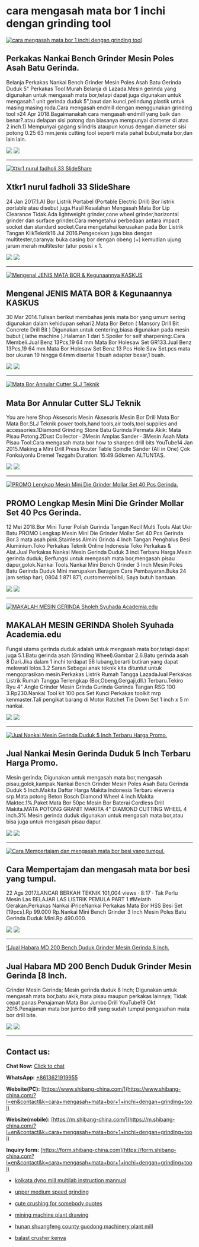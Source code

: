 # cara mengasah mata bor 1 inchi dengan grinding tool

<a href="https://swt.shibang-china.com/?l=en&img&k=cara+mengasah+mata+bor+1+inchi+dengan+grinding+tool" target="_blank">![cara mengasah mata bor 1 inchi dengan grinding tool](http://static.shibang-china.com/all-800x300/806.jpg)</a>

## Perkakas Nankai Bench Grinder Mesin Poles Asah Batu Gerinda.
Belanja Perkakas Nankai Bench Grinder Mesin Poles Asah Batu Gerinda Duduk 5&quot; Perkakas Tool Murah Belanja di Lazada.Mesin gerinda yang digunakan untuk mengasah mata bor,tetapi dapat juga digunakan untuk mengasah.1 unit gerinda duduk 5&quot;,baut dan kunci,pelindung plastik untuk masing masing roda.Cara mengasah endmill dengan menggunakan grinding tool »24 Apr 2018.Bagaimanakah cara mengasah endmill yang baik dan benar?.atau delapan sisi potong dan biasanya mempunyai diameter di atas 2 inch.1) Mempunyai gagang silindris ataupun konus dengan diameter sisi potong 0.25 63 mm.jenis cutting tool seperti mata pahat bubut,mata bor,dan lain lain.


<a href="https://whatsapp.shibangsoft.com/WhatsApp.php" target="_blank" title="WhatsApp">![](http://static.shibang-china.com/icon/whatsapp.png)</a> <a href="https://swt.shibang-china.com/?l=en&icon&k=cara+mengasah+mata+bor+1+inchi+dengan+grinding+tool" target="_blank">![](http://static.shibang-china.com/icon/chat-en.png)</a>

---

<a href="https://swt.shibang-china.com/?l=en&img&k=cara+mengasah+mata+bor+1+inchi+dengan+grinding+tool" target="_blank">![Xtkr1 nurul fadholi 33 SlideShare](http://static.shibang-china.com/all-800x300/183.jpg)</a>

## Xtkr1 nurul fadholi 33 SlideShare
24 Jan 2017.1.A) Bor Listrik Portabel (Portable Electric Drill) Bor listrik portable atau disebut juga.Hasil Kesalahan Mengasah Mata Bor Lip Clearance Tidak.Ada lightweight grinder,cone wheel grinder,horizontal grinder dan surface grinder.Cara mengetahui perbedaan antara impact socket dan standard socket.Cara mengetahui kerusakan pada Bor Listrik Tangan KlikTeknik16 Jul 2016.Pengecekan juga bisa dengan multitester,caranya: buka casing bor dengan obeng (+) kemudian ujung jarum merah multitester (atur posisi x 1.


<a href="https://whatsapp.shibangsoft.com/WhatsApp.php" target="_blank" title="WhatsApp">![](http://static.shibang-china.com/icon/whatsapp.png)</a> <a href="https://swt.shibang-china.com/?l=en&icon&k=cara+mengasah+mata+bor+1+inchi+dengan+grinding+tool" target="_blank">![](http://static.shibang-china.com/icon/chat-en.png)</a>

---

<a href="https://swt.shibang-china.com/?l=en&img&k=cara+mengasah+mata+bor+1+inchi+dengan+grinding+tool" target="_blank">![Mengenal JENIS MATA BOR &amp; Kegunaannya KASKUS](http://static.shibang-china.com/all-800x300/1102.jpg)</a>

## Mengenal JENIS MATA BOR &amp; Kegunaannya KASKUS
30 Mar 2014.Tulisan berikut membahas jenis mata bor yang umum sering digunakan dalam kehidupan sehari2.Mata Bor Beton ( Mansory Drill Bit Concrete Drill Bit ) Digunakan.untuk centering,biasa digunakan pada mesin bubut ( lathe machine ).Halaman 1 dari 5.Spoiler for self sharpening:.Cara Membeli.Jual Benz 13Pcs,19 64 mm Mata Bor Holesaw Set GR133.Jual Benz 13Pcs,19 64 mm Mata Bor Holesaw Set Benz 13 Pcs Hole Saw Set.pcs mata bor ukuran 19 hingga 64mm disertai 1 buah adapter besar,1 buah.


<a href="https://whatsapp.shibangsoft.com/WhatsApp.php" target="_blank" title="WhatsApp">![](http://static.shibang-china.com/icon/whatsapp.png)</a> <a href="https://swt.shibang-china.com/?l=en&icon&k=cara+mengasah+mata+bor+1+inchi+dengan+grinding+tool" target="_blank">![](http://static.shibang-china.com/icon/chat-en.png)</a>

---

<a href="https://swt.shibang-china.com/?l=en&img&k=cara+mengasah+mata+bor+1+inchi+dengan+grinding+tool" target="_blank">![Mata Bor Annular Cutter SLJ Teknik](http://static.shibang-china.com/all-800x300/7.jpg)</a>

## Mata Bor Annular Cutter SLJ Teknik
You are here Shop Aksesoris Mesin Aksesoris Mesin Bor Drill Mata Bor Mata Bor.SLJ Teknik power tools,hand tools,air tools,tool supplies and accessories.1Diamond Grinding Stone Batu Gurinda Permata Akik: Mata Pisau Potong.2Dust Collector &middot; 2Mesin Amplas Sander &middot; 3Mesin Asah Mata Pisau Tool.Cara mengasah mata bor how to sharpen drill bits YouTube14 Jan 2015.Making a Mini Drill Press Router Table Spindle Sander (All in One) Çok Fonksiyonlu Dremel Tezgahı Duration: 16:49.Gökmen ALTUNTAŞ.


<a href="https://whatsapp.shibangsoft.com/WhatsApp.php" target="_blank" title="WhatsApp">![](http://static.shibang-china.com/icon/whatsapp.png)</a> <a href="https://swt.shibang-china.com/?l=en&icon&k=cara+mengasah+mata+bor+1+inchi+dengan+grinding+tool" target="_blank">![](http://static.shibang-china.com/icon/chat-en.png)</a>

---

<a href="https://swt.shibang-china.com/?l=en&img&k=cara+mengasah+mata+bor+1+inchi+dengan+grinding+tool" target="_blank">![PROMO Lengkap Mesin Mini Die Grinder Mollar Set 40 Pcs Gerinda.](http://static.shibang-china.com/all-800x300/583.jpg)</a>

## PROMO Lengkap Mesin Mini Die Grinder Mollar Set 40 Pcs Gerinda.
12 Mei 2018.Bor Mini Tuner Polish Gurinda Tangan Kecil Multi Tools Alat Ukir Batu.PROMO Lengkap Mesin Mini Die Grinder Mollar Set 40 Pcs Gerinda Bor.3 mata asah pink.Stainless Almini Grinda 4 Inch Tangan Penghalus Besi Aluminium.Toko Perkakas Teknik Online Indonesia Toko Perkakas &amp; Alat.Jual Perkakas Nankai Mesin Gerinda Duduk 3 inci Terbaru Harga.Mesin gerinda duduk; Berfungsi untuk mengasah mata bor,mengasah pisau dapur,golok.Nankai Tools.Nankai Mini Bench Grinder 3 Inch Mesin Poles Batu Gerinda Duduk Mini merupakan.Beragam Cara Pembayaran.Buka 24 jam setiap hari; 0804 1 871 871; customerreblibli; Saya butuh bantuan.


<a href="https://whatsapp.shibangsoft.com/WhatsApp.php" target="_blank" title="WhatsApp">![](http://static.shibang-china.com/icon/whatsapp.png)</a> <a href="https://swt.shibang-china.com/?l=en&icon&k=cara+mengasah+mata+bor+1+inchi+dengan+grinding+tool" target="_blank">![](http://static.shibang-china.com/icon/chat-en.png)</a>

---

<a href="https://swt.shibang-china.com/?l=en&img&k=cara+mengasah+mata+bor+1+inchi+dengan+grinding+tool" target="_blank">![MAKALAH MESIN GERINDA Sholeh Syuhada Academia.edu](http://static.shibang-china.com/all-800x300/316.jpg)</a>

## MAKALAH MESIN GERINDA Sholeh Syuhada Academia.edu
Fungsi utama gerinda duduk adalah untuk mengasah mata bor,tetapi dapat juga 5.1.Batu gerinda asah (Grinding Wheel).Gambar 2.6.Batu gerinda asah 8 Dari.Jika dalam 1 inchi terdapat 56 lubang,berarti butiran yang dapat melewati lolos.3.2 Saran Sebagai anak teknik kita dituntut untuk mengoprasikan mesin.Perkakas Listrik Rumah Tangga LazadaJual Perkakas Listrik Rumah Tangga Terlengkap (Bor,Obeng,Gergaji,dll.) Terbaru.Tekiro Ryu 4&quot; Angle Grinder Mesin Grinda Gurinda Gerinda Tangan RSG 100 3.Rp230.Nankai Tool kit 100 pcs Set Kunci Perkakas toolkit mrp kenmaster.Tali pengikat barang di Motor Ratchet Tie Down Set 1 inch x 5 m nankai.


<a href="https://whatsapp.shibangsoft.com/WhatsApp.php" target="_blank" title="WhatsApp">![](http://static.shibang-china.com/icon/whatsapp.png)</a> <a href="https://swt.shibang-china.com/?l=en&icon&k=cara+mengasah+mata+bor+1+inchi+dengan+grinding+tool" target="_blank">![](http://static.shibang-china.com/icon/chat-en.png)</a>

---

<a href="https://swt.shibang-china.com/?l=en&img&k=cara+mengasah+mata+bor+1+inchi+dengan+grinding+tool" target="_blank">![Jual Nankai Mesin Gerinda Duduk 5 Inch Terbaru Harga Promo.](http://static.shibang-china.com/all-800x300/1210.jpg)</a>

## Jual Nankai Mesin Gerinda Duduk 5 Inch Terbaru Harga Promo.
Mesin gerinda; Digunakan untuk mengasah mata bor,mengasah pisau,golok,kampak.Nankai Bench Grinder Mesin Poles Asah Batu Gerinda Duduk 5 Inch.Makita Daftar Harga Makita Indonesia Terbaru elevenia srp.Mata potong Beton Bosch Diamond Wheel 4 inch Makita Maktec.1%.Paket Mata Bor 50pc Mesin Bor Baterai Cordless Drill Makita.MATA POTONG GRANIT MAKITA 4&quot; DIAMOND CUTTING WHEEL 4 inch.3%.Mesin gerinda duduk digunakan untuk mengasah mata bor,atau bisa juga untuk mengasah pisau dapur.


<a href="https://whatsapp.shibangsoft.com/WhatsApp.php" target="_blank" title="WhatsApp">![](http://static.shibang-china.com/icon/whatsapp.png)</a> <a href="https://swt.shibang-china.com/?l=en&icon&k=cara+mengasah+mata+bor+1+inchi+dengan+grinding+tool" target="_blank">![](http://static.shibang-china.com/icon/chat-en.png)</a>

---

<a href="https://swt.shibang-china.com/?l=en&img&k=cara+mengasah+mata+bor+1+inchi+dengan+grinding+tool" target="_blank">![Cara Mempertajam dan mengasah mata bor besi yang tumpul.](http://static.shibang-china.com/all-800x300/1094.jpg)</a>

## Cara Mempertajam dan mengasah mata bor besi yang tumpul.
22 Ags 2017.LANCAR BERKAH TEKNIK 101,004 views &middot; 8:17 &middot; Tak Perlu Mesin Las BELAJAR LAS LISTRIK PEMULA PART 1 #Melatih Gerakan.Perkakas Nankai iPriceNankai Perkakas Mata Bor HSS Besi Set [19pcs].Rp 99.000 Rp.Nankai Mini Bench Grinder 3 Inch Mesin Poles Batu Gerinda Duduk Mini.Rp 490.000.


<a href="https://whatsapp.shibangsoft.com/WhatsApp.php" target="_blank" title="WhatsApp">![](http://static.shibang-china.com/icon/whatsapp.png)</a> <a href="https://swt.shibang-china.com/?l=en&icon&k=cara+mengasah+mata+bor+1+inchi+dengan+grinding+tool" target="_blank">![](http://static.shibang-china.com/icon/chat-en.png)</a>

---

<a href="https://swt.shibang-china.com/?l=en&img&k=cara+mengasah+mata+bor+1+inchi+dengan+grinding+tool" target="_blank">![Jual Habara MD 200 Bench Duduk Grinder Mesin Gerinda [8 Inch.](http://static.shibang-china.com/all-800x300/395.jpg)</a>

## Jual Habara MD 200 Bench Duduk Grinder Mesin Gerinda [8 Inch.
Grinder Mesin Gerinda; Mesin gerinda duduk 8 Inch; Digunakan untuk mengasah mata bor,batu akik,mata pisau maupun perkakas lainnya; Tidak cepat panas.Penajaman Mata Bor Jumbo Drill YouTube19 Okt 2015.Penajaman mata bor jumbo drill yang sudah tumpul pengasahan mata bor drill bite.


<a href="https://whatsapp.shibangsoft.com/WhatsApp.php" target="_blank" title="WhatsApp">![](http://static.shibang-china.com/icon/whatsapp.png)</a> <a href="https://swt.shibang-china.com/?l=en&icon&k=cara+mengasah+mata+bor+1+inchi+dengan+grinding+tool" target="_blank">![](http://static.shibang-china.com/icon/chat-en.png)</a>

---
## Contact us:

**Chat Now:** [Click to chat](https://swt.shibang-china.com?l=en&contact&k=cara+mengasah+mata+bor+1+inchi+dengan+grinding+tool)

**WhatsApp:**  [+8613621919955](https://whatsapp.shibangsoft.com/WhatsApp.php)

**Website(PC):** [https://www.shibang-china.com/](https://www.shibang-china.com/?l=en&contact&k=cara+mengasah+mata+bor+1+inchi+dengan+grinding+tool)

**Website(mobile):** [https://m.shibang-china.com/](https://m.shibang-china.com/?l=en&contact&k=cara+mengasah+mata+bor+1+inchi+dengan+grinding+tool)

**Inquiry form:** [https://form.shibang-china.com](https://form.shibang-china.com?l=en&contact&k=cara+mengasah+mata+bor+1+inchi+dengan+grinding+tool)

* [kolkata dyno mill multilab instruction mannual](../137/kolkata%20dyno%20mill%20multilab%20instruction%20mannual.md)

* [upper medium speed grinding](../137/upper%20medium%20speed%20grinding.md)

* [cute crushing for somebody quotes](../126/cute%20crushing%20for%20somebody%20quotes.md)

* [mining machine plant drawing](../135/mining%20machine%20plant%20drawing.md)

* [hunan shuangfeng county guodong machinery plant mill](../137/hunan%20shuangfeng%20county%20guodong%20machinery%20plant%20mill.md)

* [balast crusher kenya](../127/balast%20crusher%20kenya.md)